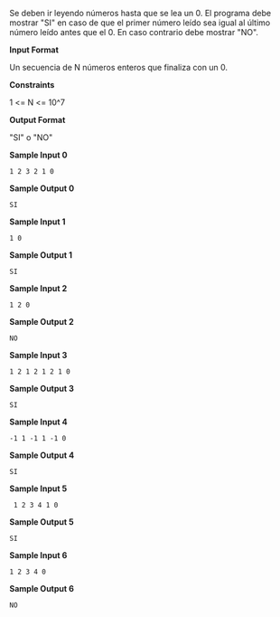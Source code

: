 Se deben ir leyendo números hasta que se lea un 0. El programa debe
mostrar "SI" en caso de que el primer número leído sea igual al último
número leído antes que el 0. En caso contrario debe mostrar "NO".

**Input Format**

Un secuencia de N números enteros que finaliza con un 0.

**Constraints**

1 \<= N \<= 10^7

**Output Format**

"SI" o "NO"

**Sample Input 0**

    1 2 3 2 1 0

**Sample Output 0**

``` 
SI
```

**Sample Input 1**

    1 0

**Sample Output 1**

``` 
SI
```

**Sample Input 2**

    1 2 0

**Sample Output 2**

``` 
NO
```

**Sample Input 3**

    1 2 1 2 1 2 1 0

**Sample Output 3**

``` 
SI
```

**Sample Input 4**

    -1 1 -1 1 -1 0

**Sample Output 4**

``` 
SI
```

**Sample Input 5**

``` 
 1 2 3 4 1 0
```

**Sample Output 5**

``` 
SI
```

**Sample Input 6**

    1 2 3 4 0

**Sample Output 6**

``` 
NO
```
